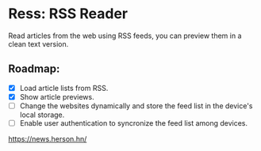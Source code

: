 # Ress: RSS Reader

Read articles from the web using RSS feeds, you can preview them in a clean text version.

## Roadmap:

- [x] Load article lists from RSS.
- [x] Show article previews.
- [ ] Change the websites dynamically and store the feed list in the device's local storage.
- [ ] Enable user authentication to syncronize the feed list among devices. 

<https://news.herson.hn/>